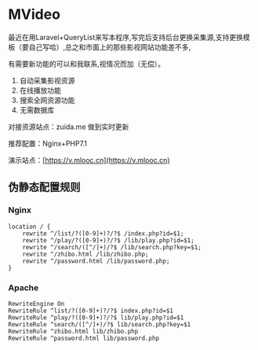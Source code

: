 # MVideo


最近在用Laravel+QueryList来写本程序,写完后支持后台更换采集源,支持更换模板（要自己写哈）,总之和市面上的那些影视网站功能差不多,

有需要新功能的可以和我联系,视情况而加（无偿）。


1. 自动采集影视资源
2. 在线播放功能
3. 搜索全网资源功能
4. 无需数据库

对接资源站点：zuida.me 做到实时更新

推荐配置：Nginx+PHP7.1

演示站点：[https://v.mlooc.cn](https://v.mlooc.cn)


## 伪静态配置规则

### Nginx

```
location / {
	rewrite ^/list/?([0-9]+)?/?$ /index.php?id=$1;
	rewrite ^/play/?([0-9]+)?/?$ /lib/play.php?id=$1;
	rewrite ^/search/([^/]+)/?$ /lib/search.php?key=$1;
	rewrite ^/zhibo.html /lib/zhibo.php;
	rewrite ^/password.html /lib/password.php;
}
```

### Apache

```
RewriteEngine On
RewriteRule ^list/?([0-9]+)?/?$ index.php?id=$1
RewriteRule ^play/?([0-9]+)?/?$ lib/play.php?id=$1
RewriteRule ^search/([^/]+)/?$ lib/search.php?key=$1
RewriteRule ^zhibo.html lib/zhibo.php
RewriteRule ^password.html lib/password.php
```

